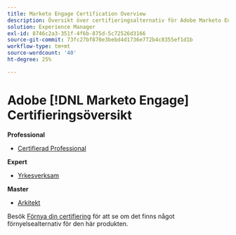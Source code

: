 ```yaml
---
title: Marketo Engage Certification Overview
description: Översikt över certifieringsalternativ för Adobe Marketo Engage
solution: Experience Manager
exl-id: 8746c2a3-351f-4f6b-875d-5c72526d3166
source-git-commit: 73fc27bf870e3bebd4d1736e772b4c8355ef1d1b
workflow-type: tm+mt
source-wordcount: '40'
ht-degree: 25%

---
```


# Adobe [!DNL Marketo Engage] Certifieringsöversikt

**Professional**

* [Certifierad Professional](/help/certifications/ame/ame-p.md) <!--AD0-E555-->

**Expert**

* [Yrkesverksam](/help/certifications/ame/ame-e-business.md) <!--AD0-E559-->

**Master**

* [Arkitekt](/help/certifications/ame/ame-m-architect-23-08.md) <!--AD0-E560-->

Besök [Förnya din certifiering](/help/certifications/renew.md) för att se om det finns något förnyelsealternativ för den här produkten.
